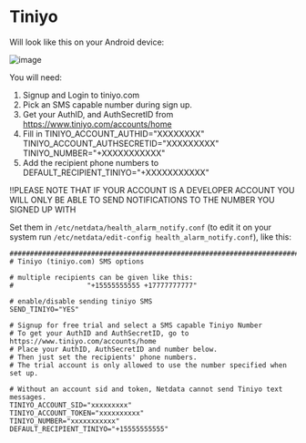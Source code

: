 # Tiniyo

Will look like this on your Android device:

![image](https://cloud.githubusercontent.com/assets/17090999/20034652/620b6100-a39b-11e6-96af-4f83b8e830e2.png)

You will need:

1.  Signup and Login to tiniyo.com
2.  Pick an SMS capable number during sign up.
3.  Get your AuthID, and AuthSecretID from <https://www.tiniyo.com/accounts/home>
4.  Fill in TINIYO_ACCOUNT_AUTHID="XXXXXXXX" TINIYO_ACCOUNT_AUTHSECRETID="XXXXXXXXX" TINIYO_NUMBER="+XXXXXXXXXXX"
5.  Add the recipient phone numbers to DEFAULT_RECIPIENT_TINIYO="+XXXXXXXXXXX"

!!PLEASE NOTE THAT IF YOUR ACCOUNT IS A DEVELOPER ACCOUNT YOU WILL ONLY BE ABLE TO SEND NOTIFICATIONS TO THE NUMBER YOU SIGNED UP WITH

Set them in `/etc/netdata/health_alarm_notify.conf` (to edit it on your system run `/etc/netdata/edit-config health_alarm_notify.conf`), like this:

```
###############################################################################
# Tiniyo (tiniyo.com) SMS options

# multiple recipients can be given like this:
#                  "+15555555555 +17777777777"

# enable/disable sending tiniyo SMS
SEND_TINIYO="YES"

# Signup for free trial and select a SMS capable Tiniyo Number
# To get your AuthID and AuthSecretID, go to https://www.tiniyo.com/accounts/home
# Place your AuthID, AuthSecretID and number below.
# Then just set the recipients' phone numbers.
# The trial account is only allowed to use the number specified when set up.

# Without an account sid and token, Netdata cannot send Tiniyo text messages.
TINIYO_ACCOUNT_SID="xxxxxxxxx"
TINIYO_ACCOUNT_TOKEN="xxxxxxxxxx"
TINIYO_NUMBER="xxxxxxxxxxx"
DEFAULT_RECIPIENT_TINIYO="+15555555555"
```
